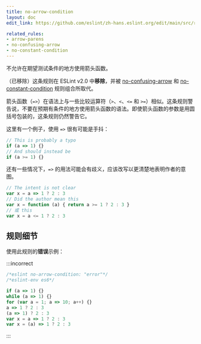 ```yaml
---
title: no-arrow-condition
layout: doc
edit_link: https://github.com/eslint/zh-hans.eslint.org/edit/main/src/rules/no-arrow-condition.md

related_rules:
- arrow-parens
- no-confusing-arrow
- no-constant-condition
---
```


不允许在期望测试条件的地方使用箭头函数。

（已移除）这条规则在 ESLint v2.0 中**移除**，并被 [no-confusing-arrow](no-confusing-arrow) 和 [no-constant-condition](no-constant-condition) 规则组合所取代。

箭头函数（`=>`）在语法上与一些比较运算符（`>`、`<`、`<=` 和 `>=`）相似。这条规则警告说，不要在预期有条件的地方使用箭头函数的语法。即使箭头函数的参数是用圆括号包装的，这条规则仍然警告它。

这里有一个例子，使用 `=>` 很有可能是手抖：

```js
// This is probably a typo
if (a => 1) {}
// And should instead be
if (a >= 1) {}
```

还有一些情况下，`=>` 的用法可能会有歧义，应该改写以更清楚地表明作者的意图。

```js
// The intent is not clear
var x = a => 1 ? 2 : 3
// Did the author mean this
var x = function (a) { return a >= 1 ? 2 : 3 }
// 或 this
var x = a <= 1 ? 2 : 3
```

## 规则细节

使用此规则的**错误**示例：

:::incorrect

```js
/*eslint no-arrow-condition: "error"*/
/*eslint-env es6*/

if (a => 1) {}
while (a => 1) {}
for (var a = 1; a => 10; a++) {}
a => 1 ? 2 : 3
(a => 1) ? 2 : 3
var x = a => 1 ? 2 : 3
var x = (a) => 1 ? 2 : 3
```

:::
